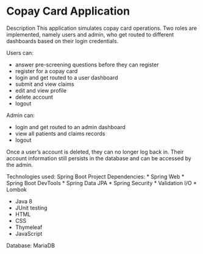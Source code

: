 # Copay Card Application

Description
This application simulates copay card operations. Two roles are implemented, namely users and admin, who get routed to different dashboards based on their login credentials.

Users can:
* answer pre-screening questions before they can register
* register for a copay card
* login and get routed to a user dashboard
* submit and view claims
* edit and view profile
* delete account
* logout

Admin can:
* login and get routed to an admin dashboard
* view all patients and claims records
* logout

Once a user’s account is deleted, they can no longer log back in. Their account information still persists in the database and can be accessed by the admin.

Technologies used:
Spring Boot Project
	Dependencies:
	* Spring Web
	* Spring Boot DevTools
	* Spring Data JPA
	* Spring Security
	* Validation I/O
	* Lombok

* Java 8
* JUnit testing
* HTML
* CSS
* Thymeleaf
* JavaScript


Database: MariaDB
